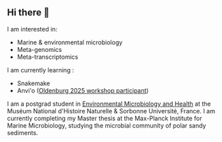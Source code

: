 ## Hi there 👋
I am interested in: 
- Marine & environmental microbiology
- Meta-genomics
- Meta-transcriptomics

I am currently learning : 
- Snakemake
- Anvi'o ([Oldenburg 2025 workshop participant](https://anvio.org/workshops/2025-oldenburg/#list-of-participants))

I am a postgrad student in [Environmental Microbiology and Health](https://formation.mnhn.fr/fr/master-licence/presentation-master-bee/parcours/environnement-sante-2683) at the Muséum National d'Histoire Naturelle & Sorbonne Université, France. 
I am currently completing my Master thesis at the Max-Planck Institute for Marine Microbiology, studying the microbial community of polar sandy sediments. 
<!--
**garancegl/garancegl** is a ✨ _special_ ✨ repository because its `README.md` (this file) appears on your GitHub profile.

Here are some ideas to get you started:

- 🔭 I’m currently working on ...
- 🌱 I’m currently learning ...
- 👯 I’m looking to collaborate on ...
- 🤔 I’m looking for help with ...
- 💬 Ask me about ...
- 📫 How to reach me: ...
- 😄 Pronouns: ...
- ⚡ Fun fact: ...
-->
